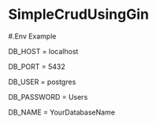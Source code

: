 # SimpleCrudUsingGin

#.Env Example

DB_HOST = localhost


DB_PORT = 5432


DB_USER = postgres


DB_PASSWORD = Users


DB_NAME = YourDatabaseName
